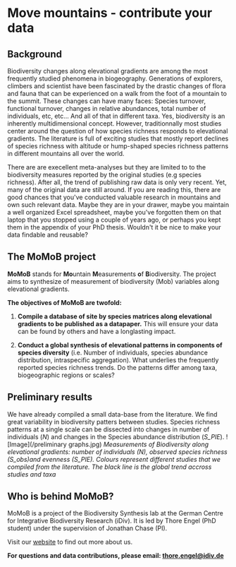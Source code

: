 # Move mountains - contribute your data

## Background
Biodiversity changes along elevational gradients are among the most frequently studied phenomena in biogeography. Generations of explorers, climbers and scientist have been fascinated by the drastic changes of flora and fauna that can be experienced on a walk from the foot of a mountain to the summit. These changes can have many faces: Species turnover, functional turnover, changes in relative abundances, total number of individuals, etc, etc... And all of that in different taxa. Yes, biodiversity is an inherently multidimensional concept. However, traditionnally most studies center around the question of how species richness responds to elevational gradients. The literature is full of exciting studies that mostly report declines of species richness with altitude or hump-shaped species richness patterns in different mountains all over the world. 

There are are execellent meta-analyses but they are limited to to the biodiversity measures reported by the original studies (e.g species richness). After all, the trend of publishing raw data is only very recent. Yet, many of the original data are still around. If you are reading this, there are good chances that you've conducted valuable research in mountains and own such relevant data. Maybe they are in your drawer, maybe you maintain a well organized Excel spreadsheet, maybe you've forgotten them on that laptop that you stopped using a couple of years ago, or perhaps you kept them in the appendix of your PhD thesis. Wouldn't it be nice to make your data findable and reusable? 

## The MoMoB project 
**MoMoB** stands for **Mo**untain **M**easurements **o**f **B**iodiversity. The project aims to synthesize of measurement of biodiversity (Mob) variables along elevational gradients.

**The objectives of MoMoB are twofold:**

1. **Compile a database of site by species matrices along elevational gradients to be published as a datapaper.** This will ensure your data can be found by others and have a longlasting impact.

2. **Conduct a global synthesis of elevational patterns in components of species diversity** (i.e. Number of individuals, species abundance distribution, intraspecific aggregation). What underlies the frequently reported species richness trends. Do the patterns differ among taxa, biogeographic regions or scales?

## Preliminary results
We have already compiled a small data-base from the literature. We find great variability in biodiversity patters between studies. Species richness patterns at a single scale can be dissected into changes in number of individuals (*N*) and changes in the Species abundance distribution (*S_PIE*).
![Image](/preliminary graphs.jpg)
*Measurements of Biodiversity along elevational gradients:  number of individuals (N), observed species richness (S_obs)and evenness (S_PIE). Colours represent different studies that we compiled from the literature. The black line is the global trend accross studies and taxa* 

## Who is behind MoMoB?
MoMoB is a project of the Biodiversity Synthesis lab at the German Centre for Integrative Biodiversity Research (iDiv). It is led by Thore Engel (PhD student) under the supervision of Jonathan Chase (PI).

Visit our [website](https://www.idiv.de/groups_and_people/core_groups/synthesis.html) to find out more about us.

**For questions and data contributions, please email: thore.engel@idiv.de**

